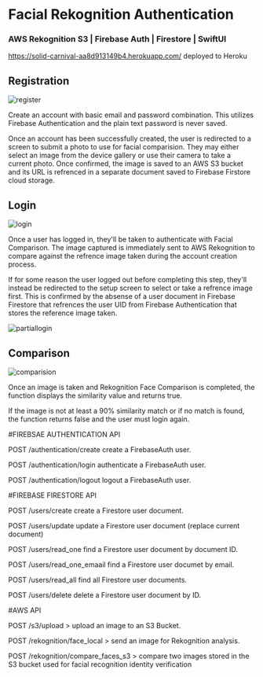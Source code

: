 # Facial Rekognition Authentication
### AWS Rekognition S3 | Firebase Auth | Firestore | SwiftUI

https://solid-carnival-aa8d913149b4.herokuapp.com/ deployed to Heroku


## Registration

![register](https://github.com/Pierre81385/solid-carnival/blob/main/Assets/RegisterDemo.gif?raw=true)

Create an account with basic email and password combination. This utilizes Firebase Authentication and the plain text password is never saved. 

Once an account has been successfully created, the user is redirected to a screen to submit a photo to use for facial comparision. 
They may either select an image from the device gallery or use their camera to take a current photo. 
Once confirmed, the image is saved to an AWS S3 bucket and its URL is refrenced in a separate document saved to Firebase Firstore cloud storage.

## Login

![login](https://github.com/Pierre81385/solid-carnival/blob/main/Assets/LoginDemo.gif?raw=true)

Once a user has logged in, they'll be taken to authenticate with Facial Comparison. 
The image captured is immediately sent to AWS Rekognition to compare against the refrence image taken during the account creation process.

If for some reason the user logged out before completing this step, they'll instead be redirected to the setup screen to select or take a refrence image first. 
This is confirmed by the absense of a user document in Firebase Firestore that refrences the user UID from Firebase Authentication that stores the reference image taken.

![partiallogin](https://github.com/Pierre81385/solid-carnival/blob/main/Assets/PartialLoginDemo.gif?raw=true)

## Comparison

![comparision](https://github.com/Pierre81385/solid-carnival/blob/main/Assets/faceComparison.gif?raw=true)

Once an image is taken and Rekognition Face Comparison is completed, the function displays the similarity value and returns true. 

If the image is not at least a 90% similarity match or if no match is found, the function returns false and the user must login again.



#FIREBSAE AUTHENTICATION API

POST /authentication/create create a FirebaseAuth user.

POST /authentication/login authenticate a FirebaseAuth user.

POST /authentication/logout logout a FirebaseAuth user.

#FIREBASE FIRESTORE API

POST /users/create create a Firestore user document.
 
POST /users/update update a Firestore user document (replace current document)

POST /users/read_one find a Firestore user document by document ID.

POST /users/read_one_emaail find a Firestore user documet by email.

POST /users/read_all find all Firestore user documents.

POST /users/delete delete a Firestore user document by ID.


#AWS API
 
POST /s3/upload > upload an image to an S3 Bucket. 

POST /rekognition/face_local > send an image for Rekognition analysis.

POST /rekognition/compare_faces_s3 > compare two images stored in the S3 bucket used for facial recognition identity verification 




